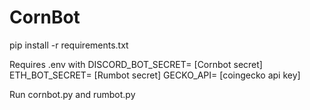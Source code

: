 # CornBot
pip install -r requirements.txt

Requires .env with 
DISCORD_BOT_SECRET= [Cornbot secret]
ETH_BOT_SECRET= [Rumbot secret]
GECKO_API= [coingecko api key]

Run cornbot.py and rumbot.py

